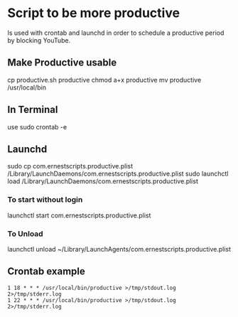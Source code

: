 # Script to be more productive
Is used with crontab and launchd in order to schedule a productive period by blocking YouTube.

## Make Productive usable
cp productive.sh productive
chmod a+x productive
mv productive /usr/local/bin

## In Terminal
use sudo crontab -e

## Launchd
sudo cp com.ernestscripts.productive.plist /Library/LaunchDaemons/com.ernestscripts.productive.plist
sudo launchctl load /Library/LaunchDaemons/com.ernestscripts.productive.plist
### To start without login
launchctl start com.ernestscripts.productive.plist

### To Unload
launchctl unload ~/Library/LaunchAgents/com.ernestscripts.productive.plist

## Crontab example
```
1 18 * * * /usr/local/bin/productive >/tmp/stdout.log 2>/tmp/stderr.log
1 22 * * * /usr/local/bin/productive >/tmp/stdout.log 2>/tmp/stderr.log
```
